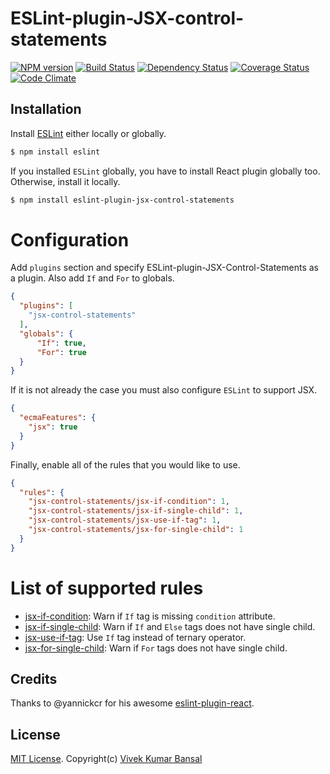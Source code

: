 # ESLint-plugin-JSX-control-statements

[![NPM version][npm-image]][npm-url] [![Build Status][travis-image]][travis-url] [![Dependency Status][deps-image]][deps-url] [![Coverage Status][coverage-image]][coverage-url] [![Code Climate][climate-image]][climate-url]

## Installation

Install [ESLint](https://www.github.com/eslint/eslint) either locally or globally.

```sh
$ npm install eslint
```

If you installed `ESLint` globally, you have to install React plugin globally too. Otherwise, install it locally.

```sh
$ npm install eslint-plugin-jsx-control-statements
```

# Configuration

Add `plugins` section and specify ESLint-plugin-JSX-Control-Statements as a plugin.
Also add `If` and `For` to globals.

```json
{
  "plugins": [
    "jsx-control-statements"
  ],
  "globals": {
      "If": true,
      "For": true
  }
}
```

If it is not already the case you must also configure `ESLint` to support JSX.

```json
{
  "ecmaFeatures": {
    "jsx": true
  }
}
```

Finally, enable all of the rules that you would like to use.

```json
{
  "rules": {
    "jsx-control-statements/jsx-if-condition": 1,
    "jsx-control-statements/jsx-if-single-child": 1,
    "jsx-control-statements/jsx-use-if-tag": 1,
    "jsx-control-statements/jsx-for-single-child": 1
  }
}
```

# List of supported rules

* [jsx-if-condition](docs/rules/jsx-if-condition.md): Warn if `If` tag is missing `condition` attribute.
* [jsx-if-single-child](docs/rules/jsx-if-single-child.md): Warn if `If` and `Else` tags does not have single child.
* [jsx-use-if-tag](docs/rules/jsx-use-if-tag.md): Use `If` tag instead of ternary operator.
* [jsx-for-single-child](docs/rules/jsx-for-single-child.md): Warn if `For` tags does not have single child.

## Credits
Thanks to @yannickcr for his awesome [eslint-plugin-react](https://github.com/yannickcr/eslint-plugin-react).

## License

[MIT License](http://www.opensource.org/licenses/mit-license.php). Copyright(c) [Vivek Kumar Bansal](http://vkbansal.me/)


[npm-url]: https://npmjs.org/package/eslint-plugin-jsx-control-statements
[npm-image]: http://img.shields.io/npm/v/eslint-plugin-jsx-control-statements.svg?style=flat-square

[travis-url]: https://travis-ci.org/vkbansal/eslint-plugin-jsx-control-statements
[travis-image]: http://img.shields.io/travis/vkbansal/eslint-plugin-jsx-control-statements/master.svg?style=flat-square

[deps-url]: https://david-dm.org/vkbansal/eslint-plugin-jsx-control-statements
[deps-image]: https://img.shields.io/david/dev/vkbansal/eslint-plugin-jsx-control-statements.svg?style=flat-square

[coverage-url]: https://coveralls.io/r/vkbansal/eslint-plugin-jsx-control-statements?branch=master
[coverage-image]: http://img.shields.io/coveralls/vkbansal/eslint-plugin-jsx-control-statements/master.svg?style=flat-square

[climate-url]: https://codeclimate.com/github/vkbansal/eslint-plugin-jsx-control-statements
[climate-image]: http://img.shields.io/codeclimate/github/vkbansal/eslint-plugin-jsx-control-statements.svg?style=flat-square
